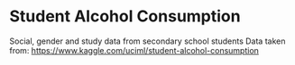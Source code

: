 # Student Alcohol Consumption
Social, gender and study data from secondary school students
Data taken from: https://www.kaggle.com/uciml/student-alcohol-consumption
